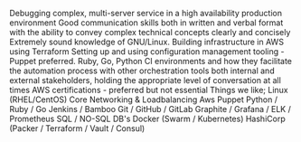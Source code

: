 Debugging complex, multi-server service in a high availability production environment
Good communication skills both in written and verbal format with the ability to convey complex technical concepts clearly and concisely
Extremely sound knowledge of GNU/Linux.
Building infrastructure in AWS using Terraform
Setting up and using configuration management tooling - Puppet preferred.
Ruby, Go, Python
CI environments and how they facilitate the automation process with other orchestration tools
both internal and external stakeholders, holding the appropriate level of conversation at all times
AWS certifications - preferred but not essential
Things we like;
Linux (RHEL/CentOS)
Core Networking & Loadbalancing
Aws
Puppet
Python / Ruby / Go
Jenkins / Bamboo
Git / GitHub / GitLab
Graphite / Grafana / ELK / Prometheus
SQL / NO-SQL DB's
Docker (Swarm / Kubernetes)
HashiCorp (Packer / Terraform / Vault / Consul)
